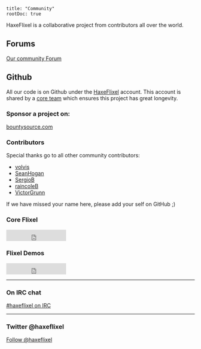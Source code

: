 ```
title: "Community"
rootDoc: true
```

HaxeFlixel is a collaborative project from contributors all over the world.

## Forums

[Our community Forum](http://forum.haxeflixel.com)

## Github

All our code is on Github under the [HaxeFlixel](http://github.com/haxeflixel) account.
This account is shared by a [core team](https://github.com/HaxeFlixel?tab=members) which ensures this project has great longevity.

### Sponsor a project on:

[bountysource.com](http://www.bountysource.com)

### Contributors

Special thanks go to all other community contributors:

- [volvis](https://github.com/volvis)
- [SeanHogan](https://github.com/SeanHogan)
- [SergioB](https://github.com/SergioB)
- [raincoleB](https://github.com/raincoleB)
- [VictorGrunn](https://github.com/VictorGrunn)

If we have missed your name here, please add your self on GitHub ;)

### Core Flixel

<iframe width="160px" scrolling="0" height="30px" frameborder="0"
allowtransparency="true"
src="http://ghbtns.com/github-btn.html?user=HaxeFlixel&amp;repo=flixel&amp;type=watch&amp;count=true&amp;size=large"></iframe>

### Flixel Demos

<iframe width="160px" scrolling="0" height="30px" frameborder="0"
allowtransparency="true"
src="http://ghbtns.com/github-btn.html?user=HaxeFlixel&amp;repo=flixel-demos&amp;type=watch&amp;count=true&amp;size=large"></iframe>

----

### On IRC chat

[#haxeflixel on IRC](irc://chat.freenode.net/#haxeflixel)

----

### Twitter @haxeflixel

<a href="https://twitter.com/haxeflixel" class="twitter-follow-button" data-show-count="true" data-lang="en" data-size="large">Follow @haxeflixel</a>

<script>!function(d,s,id){var js,fjs=d.getElementsByTagName(s)[0];if(!d.getElementById(id)){js=d.createElement(s);js.id=id;js.src="//platform.twitter.com/widgets.js";fjs.parentNode.insertBefore(js,fjs);}}(document,"script","twitter-wjs");</script>

<!-- <iframe src="//jrvis.com/red-dwarf/api/button?user=haxeflixel&repo=flixel&type=map&count=true" allowtransparency="true" frameborder="0" scrolling="0"></iframe> -->
